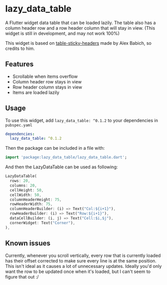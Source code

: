 # lazy_data_table

A Flutter widget data table that can be loaded lazily. The table also has a column header row and a row header column that will stay in view.
(This widget is still in development, and may not work 100%)

This widget is based on [table-sticky-headers](https://pub.dev/packages/table_sticky_headers) made by Alex Babich, so credits to him.

## Features

* Scrollable when items overflow
* Column header row stays in view
* Row header column stays in view
* Items are loaded lazily

## Usage

To use this widget, add `lazy_data_table: ^0.1.2` to your dependencies in `pubspec.yaml`

```yaml
dependencies:
  lazy_data_table: ^0.1.2
```

Then the package can be included in a file with:

```dart
import 'package:lazy_data_table/lazy_data_table.dart';
```

And then the LazyDataTable can be used as following:

```dart
LazyDataTable(
  rows: 20,
  columns: 20,
  cellHeight: 50,
  cellWidth: 50,
  columnHeaderHeight: 75,
  rowHeaderWidth: 75,
  columnHeaderBuilder: (i) => Text("Col:${i+1}"),
  rowHeaderBuilder: (i) => Text("Row:${i+1}"),
  dataCellBuilder: (i, j) => Text("Cell:$i,$j"),
  cornerWidget: Text("Corner"),
),
```

## Known issues
Currently, whenever you scroll vertically, every row that is currently loaded has their offset corrected to make sure every line is at the same position.
This isn't ideal as it causes a lot of unnecessary updates. Ideally you'd only want the row to be updated once when it's loaded, but I can't seem to figure that out :/
